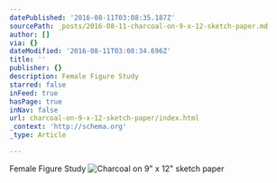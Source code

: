 ```yaml
---
datePublished: '2016-08-11T03:08:35.187Z'
sourcePath: _posts/2016-08-11-charcoal-on-9-x-12-sketch-paper.md
author: []
via: {}
dateModified: '2016-08-11T03:08:34.696Z'
title: ''
publisher: {}
description: Female Figure Study
starred: false
inFeed: true
hasPage: true
inNav: false
url: charcoal-on-9-x-12-sketch-paper/index.html
_context: 'http://schema.org'
_type: Article

---
```

Female Figure Study
![Charcoal on 9" x 12" sketch paper](https://the-grid-user-content.s3-us-west-2.amazonaws.com/0cfd2047-379f-4fe9-929e-0b03431e49a5.png)